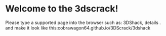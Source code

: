 
Welcome to the 3dscrack!
======================

Please type a supported page into the browser such as: 3DShack, details . and make it look like this:cobrawagon64.github.io/3DScrack/3dshack
